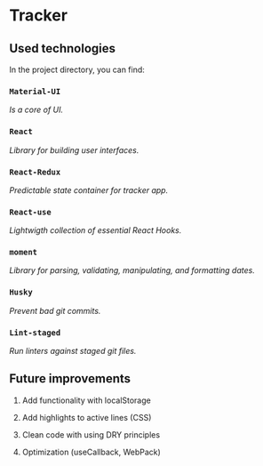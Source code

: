 # Tracker

## Used technologies

In the project directory, you can find:

### `Material-UI`

*Is a core of UI.*

### `React`

*Library for building user interfaces.*

### `React-Redux`

*Predictable state container for tracker app.*

### `React-use`

*Lightwigth collection of essential React Hooks.*

### `moment`

*Library for parsing, validating, manipulating, and formatting dates.*

### `Husky`

*Prevent bad git commits.*

### `Lint-staged`

 *Run linters against staged git files.*

## Future improvements

1. Add functionality with localStorage

2. Add highlights to active lines (CSS)

3. Clean code with using DRY principles

4. Optimization (useCallback, WebPack)
